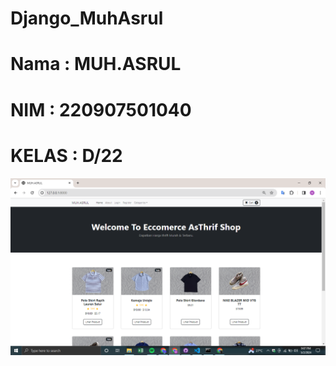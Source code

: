 # Django_MuhAsrul
# Nama : MUH.ASRUL
# NIM : 220907501040
# KELAS : D/22
![alt text](https://github.com/muhasrhul/Django_MuhAsrul/blob/main/ecom/Scrensoot/HomePage.png?raw=true)

 
